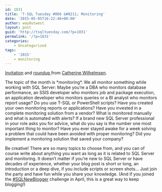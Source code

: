 ```yaml
---
id: 1831
title: 'T-SQL Tuesday #066 &#8211; Monitoring'
date: '2015-05-05T16:22:46+00:00'
author: way0utwest
layout: post
guid: 'http://tsqltuesday.com/?p=1831'
permalink: '/?p=1831'
categories:
    - Uncategorized
tags:
    - '2015'
    - monitoring
---
```


[Invitation](https://www.cathrinewilhelmsen.net/2015/05/05/invitation-to-t-sql-tuesday-66-monitoring/) and [roundup ](https://www.cathrinewilhelmsen.net/2015/05/19/roundup-of-t-sql-tuesday-66-monitoring/)from [Catherine Wilhelmsen](https://www.cathrinewilhelmsen.net).

<div id="content"><div id="main"><article class="post-2634 post type-post status-publish format-standard has-post-thumbnail hentry category-sql-server tag-monitoring tag-t-sql-tuesday" id="post-2634"><div class="entry-content">The topic of the month is *monitoring*. We all monitor something while working with SQL Server: Maybe you’re a DBA who monitors database performance, an SSIS developer who monitors job and package execution, an application developer who monitors queries or a BI analyst who monitors report usage? Do you use T-SQL or PowerShell scripts? Have you created your own monitoring reports or applications? Have you invested in a complete monitoring solution from a vendor? What is monitored manually and what is automated with alerts? If a brand new SQL Server professional in your role asks you for advice, what do you say is the number one most important thing to monitor? Have you ever stayed awake for a week solving a problem that could have been avoided with proper monitoring? Did you implement a monitoring solution that saved your company?

Be creative! There are so many topics to choose from, and you can of course write about anything you want as long as it is related to SQL Server and monitoring. It doesn’t matter if you’re new to SQL Server or have decades of experience, whether your blog post is short or long, an introduction or a deep dive, if you include scripts or screen shots… Just join the party and have fun while you share your knowledge. (And if you joined the [\#SQLNewBlogger](https://twitter.com/search?f=realtime&q=%23SQLNewBlogger) challenge in April, this is a great way to keep blogging!)

</div></article></div></div>